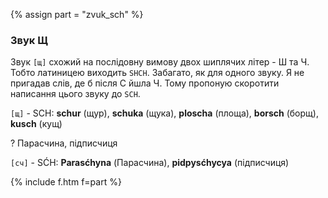 {% assign part = "zvuk_sch" %}<a name="{{ part }}"></a>

### Звук Щ

Звук `[щ]` схожий на послідовну вимову двох шиплячих літер - <span class="c">Ш</span> та <span class="c">Ч</span>. Тобто латиницею виходить `SHCH`. Забагато, як для одного звуку. Я не пригадав слів, де б після <span class="c">С</span> йшла <span class="c">Ч</span>. Тому пропоную скоротити написання цього звуку до `SCH`.

`[щ]` - <span class='l'>SCH</span>: **schur** (щур), **schuka** (щука), **ploscha** (площа), **borsch** (борщ), **kusch** (кущ)

<span class='ques'>?</span> Парасчина, підписчиця

`[сч]` - <span class='l'>SĆH</span>: **Parasćhyna** (Парасчина), **pidpysćhycya** (підписчиця)

{% include f.htm f=part %}
